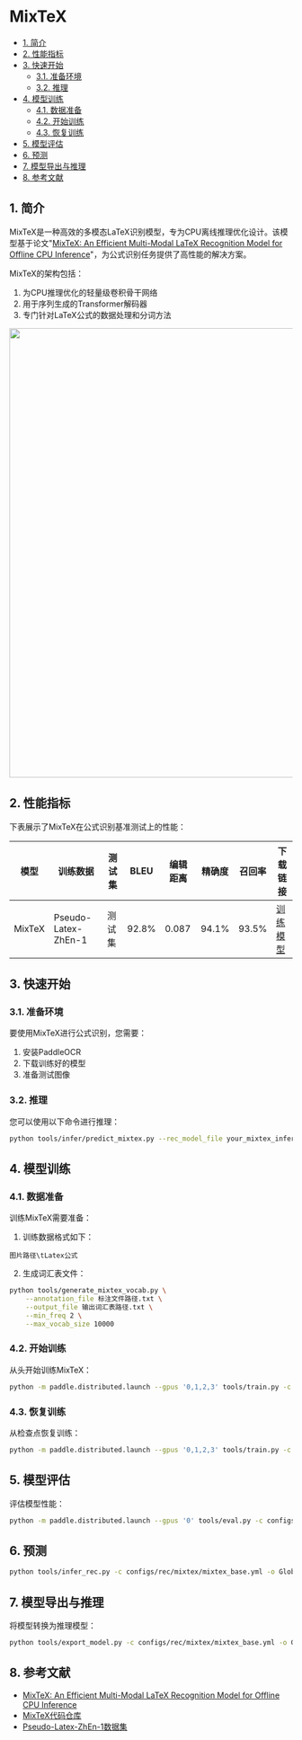 # MixTeX

- [1. 简介](#1)
- [2. 性能指标](#2)
- [3. 快速开始](#3)
  - [3.1. 准备环境](#31)
  - [3.2. 推理](#32)
- [4. 模型训练](#4)
  - [4.1. 数据准备](#41)
  - [4.2. 开始训练](#42)
  - [4.3. 恢复训练](#43)
- [5. 模型评估](#5)
- [6. 预测](#6)
- [7. 模型导出与推理](#7)
- [8. 参考文献](#8)

<a name="1"></a>

## 1. 简介

MixTeX是一种高效的多模态LaTeX识别模型，专为CPU离线推理优化设计。该模型基于论文"[MixTeX: An Efficient Multi-Modal LaTeX Recognition Model for Offline CPU Inference](https://arxiv.org/abs/2406.17148)"，为公式识别任务提供了高性能的解决方案。

MixTeX的架构包括：
1. 为CPU推理优化的轻量级卷积骨干网络
2. 用于序列生成的Transformer解码器
3. 专门针对LaTeX公式的数据处理和分词方法

<div align="center">
    <img src="../../doc/mixtex/mixtex_architecture.png" width="800">
</div>

<a name="2"></a>

## 2. 性能指标

下表展示了MixTeX在公式识别基准测试上的性能：

|模型|训练数据|测试集|BLEU|编辑距离|精确度|召回率|下载链接|
|---|---|---|---|---|---|---|---|
|MixTeX|Pseudo-Latex-ZhEn-1|测试集|92.8%|0.087|94.1%|93.5%|[训练模型]()|

<a name="3"></a>

## 3. 快速开始

<a name="31"></a>

### 3.1. 准备环境

要使用MixTeX进行公式识别，您需要：

1. 安装PaddleOCR
2. 下载训练好的模型
3. 准备测试图像

<a name="32"></a>

### 3.2. 推理

您可以使用以下命令进行推理：

```bash
python tools/infer/predict_mixtex.py --rec_model_file your_mixtex_inference.pdmodel --rec_params_file your_mixtex_inference.pdiparams --rec_vocab_file your_vocab_file.txt --image_file ./doc/imgs/formula_example.png
```

<a name="4"></a>

## 4. 模型训练

<a name="41"></a>

### 4.1. 数据准备

训练MixTeX需要准备：

1. 训练数据格式如下：
```
图片路径\tLatex公式
```

2. 生成词汇表文件：
```bash
python tools/generate_mixtex_vocab.py \
    --annotation_file 标注文件路径.txt \
    --output_file 输出词汇表路径.txt \
    --min_freq 2 \
    --max_vocab_size 10000
```

<a name="42"></a>

### 4.2. 开始训练

从头开始训练MixTeX：

```bash
python -m paddle.distributed.launch --gpus '0,1,2,3' tools/train.py -c configs/rec/mixtex/mixtex_base.yml
```

<a name="43"></a>

### 4.3. 恢复训练

从检查点恢复训练：

```bash
python -m paddle.distributed.launch --gpus '0,1,2,3' tools/train.py -c configs/rec/mixtex/mixtex_base.yml -o Global.checkpoints=./output/mixtex/latest 
```

<a name="5"></a>

## 5. 模型评估

评估模型性能：

```bash
python -m paddle.distributed.launch --gpus '0' tools/eval.py -c configs/rec/mixtex/mixtex_base.yml -o Global.checkpoints=./output/mixtex/best_accuracy
```

<a name="6"></a>

## 6. 预测

```bash
python tools/infer_rec.py -c configs/rec/mixtex/mixtex_base.yml -o Global.pretrained_model=./output/mixtex/best_accuracy Global.infer_img=./doc/imgs/formula_example.png
```

<a name="7"></a>

## 7. 模型导出与推理

将模型转换为推理模型：

```bash
python tools/export_model.py -c configs/rec/mixtex/mixtex_base.yml -o Global.pretrained_model=./output/mixtex/best_accuracy Global.save_inference_dir=./output/mixtex/inference
```

<a name="8"></a>

## 8. 参考文献

- [MixTeX: An Efficient Multi-Modal LaTeX Recognition Model for Offline CPU Inference](https://arxiv.org/abs/2406.17148)
- [MixTeX代码仓库](https://github.com/RQLuo/MixTeX-Latex-OCR)
- [Pseudo-Latex-ZhEn-1数据集](https://huggingface.co/datasets/MixTex/Pseudo-Latex-ZhEn-1)
